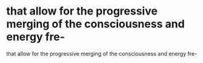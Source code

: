 # that allow for the progressive merging of the consciousness and energy fre-

that allow for the progressive merging of the consciousness and energy fre-